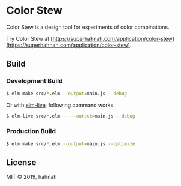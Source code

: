 # Color Stew

Color Stew is a design tool for experiments of color combinations.

Try Color Stew at [https://superhahnah.com/application/color-stew](https://superhahnah.com/application/color-stew).

## Build

### Development Build

```sh
$ elm make src/*.elm --output=main.js --debug
```

Or with [elm-live](https://www.npmjs.com/package/elm-live), following command works.

```sh
$ elm-live src/*.elm -- --output=main.js --debug
```

### Production Build

```sh
$ elm make src/*.elm --output=main.js --optimize
```

## License

MIT &copy; 2019, hahnah
